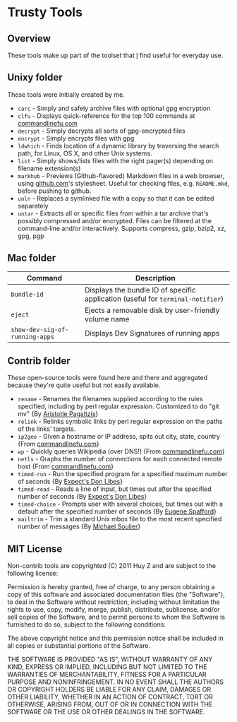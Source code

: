 Trusty Tools
============

Overview
--------
These tools make up part of the toolset that [I](https://github.com/huyz) find
useful for everyday use.

Unixy folder
------------
These tools were initially created by me.

*   `carc`      - Simply and safely archive files with optional gpg encryption
*   `clfu`      - Displays quick-reference for the top 100 commands at
                  [commandlinefu.com](http://commandlinefu.com)
*   `decrypt`   - Simply decrypts all sorts of gpg-encrypted files
*   `encrypt`   - Simply encrypts files with gpg
*   `ldwhich`   - Finds location of a dynamic library by traversing the
                  search path, for Linux, OS X, and other Unix systems.
*   `list`      - Simply shows/lists files with the right pager(s) depending
                  on filename extension(s)
*   `markhub`   - Previews (Github-flavored) Markdown files in a web browser,
                  using [github.com](http://github.com/)'s stylesheet. Useful
                  for checking files, e.g. `README.mkd`, before pushing to
                  github.
*   `unln`      - Replaces a symlinked file with a copy so that it can be
                  edited separately
*   `untar`     - Extracts all or specific files from within a tar archive
                  that's possibly compressed and/or encrypted.  Files can be
                  filtered at the command-line and/or interactively. Supports
                  compress, gzip, bzip2, xz, gpg, pgp

Mac folder
----------

| Command                        | Description                                          |
| ---                            | ---                                                  |
| `bundle-id`                    | Displays the bundle ID of specific application (useful for `terminal-notifier`) |
| `eject`                        | Ejects a removable disk by user-friendly volume name |
| `show-dev-sig-of-running-apps` | Displays Dev Signatures of running apps              |

Contrib folder
--------------
These open-source tools were found here and there and aggregated because
they're quite useful but not easily available.

*   `rename`    - Renames the filenames supplied according to the rules
                  specified, including by perl regular expression.
                  Customized to do "git mv"
                  {By [Aristotle Pagaltzis](http://plasmasturm.org/code/rename/)}
*   `relink`    - Relinks symbolic links by perl regular expression on the paths
                  of the links' targets.
*   `ip2geo`    - Given a hostname or IP address, spits out city, state, country
                  {From [commandlinefu.com](http://commandlinefu.com)}
*   `wp`        - Quickly queries Wikipedia (over DNS!)
                  {From [commandlinefu.com](http://commandlinefu.com)}
*   `netls`     - Graphs the number of connections for each connected remote
                  host
                  {From [commandlinefu.com](http://commandlinefu.com)}
*   `timed-run` - Run the specified program for a specified maximum number of
                  seconds
                  {By [Expect's Don Libes](http://sourceforge.net/projects/expect/)}
*   `timed-read` - Reads a line of input, but times out after the specified
                  number of seconds
                  {By [Expect's Don Libes](http://sourceforge.net/projects/expect/)}
*   `timed-choice` - Prompts user with several choices, but times out with a
                  default after the specified number of seconds
                  {By [Eugene Spafford](http://spaf.cerias.purdue.edu/)}
*   `mailtrim`  - Trim a standard Unix mbox file to the most recent specified
                  number of messages
                  {By [Michael Soulier](http://identi.ca/msoulier)}

MIT License
-----------

Non-contrib tools are copyrighted (C) 2011 Huy Z and are subject to the
following license:

Permission is hereby granted, free of charge, to any person obtaining
a copy of this software and associated documentation files (the
"Software"), to deal in the Software without restriction, including
without limitation the rights to use, copy, modify, merge, publish,
distribute, sublicense, and/or sell copies of the Software, and to
permit persons to whom the Software is furnished to do so, subject to
the following conditions:

The above copyright notice and this permission notice shall be
included in all copies or substantial portions of the Software.

THE SOFTWARE IS PROVIDED "AS IS", WITHOUT WARRANTY OF ANY KIND,
EXPRESS OR IMPLIED, INCLUDING BUT NOT LIMITED TO THE WARRANTIES OF
MERCHANTABILITY, FITNESS FOR A PARTICULAR PURPOSE AND
NONINFRINGEMENT. IN NO EVENT SHALL THE AUTHORS OR COPYRIGHT HOLDERS BE
LIABLE FOR ANY CLAIM, DAMAGES OR OTHER LIABILITY, WHETHER IN AN ACTION
OF CONTRACT, TORT OR OTHERWISE, ARISING FROM, OUT OF OR IN CONNECTION
WITH THE SOFTWARE OR THE USE OR OTHER DEALINGS IN THE SOFTWARE.

